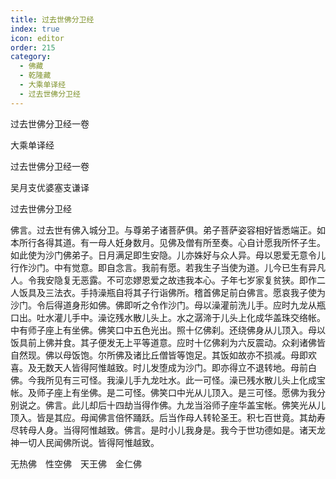 ```yaml
---
title: 过去世佛分卫经
index: true
icon: editor
order: 215
category:
  - 佛藏
  - 乾隆藏
  - 大乘单译经
  - 过去世佛分卫经
---
```


过去世佛分卫经一卷  

大乘单译经  

过去世佛分卫经一卷  

吴月支优婆塞支谦译  

过去世佛分卫经  

佛言。过去世有佛入城分卫。与尊弟子诸菩萨俱。弟子菩萨姿容相好皆悉端正。如本所行各得其道。有一母人妊身数月。见佛及僧有所至奏。心自计愿我所怀子生。如此使为沙门佛弟子。日月满足即生安隐。儿亦姝好与众人异。母以恩爱无意令儿行作沙门。中有觉意。即自念言。我前有愿。若我生子当使为道。儿今已生有异凡人。令我安隐复无恶露。不可恋嫪恩爱之故违我本心。子年七岁家复贫狭。即作二人饭具及三法衣。手持澡瓶自将其子行诣佛所。稽首佛足前白佛言。愿哀我子使为沙门。令后得道身形如佛。佛即听之令作沙门。母以澡灌前洗儿手。应时九龙从瓶口出。吐水灌儿手中。澡讫残水散儿头上。水之潺渧于儿头上化成华盖珠交络帐。中有师子座上有坐佛。佛笑口中五色光出。照十亿佛刹。还绕佛身从儿顶入。母以饭具前上佛并食。其子便发无上平等道意。应时十亿佛刹为六反震动。众刹诸佛皆自然现。佛以母饭饱。尔所佛及诸比丘僧皆等饱足。其饭如故亦不损减。母即欢喜。及无数天人皆得阿惟越致。时儿发堕成为沙门。即亦得立不退转地。母前白佛。今我所见有三可怪。我澡儿手九龙吐水。此一可怪。澡已残水散儿头上化成宝帐。及师子座上有坐佛。是二可怪。佛笑口中光从儿顶入。是三可怪。愿佛为我分别说之。佛言。此儿却后十四劫当得作佛。九龙当浴师子座华盖宝帐。佛笑光从儿顶入。皆是其应。母闻佛言倍怀踊跃。后当作母人转轮圣王。积七百世竟。其劫寿尽转母人身。当得阿惟越致。佛言。是时小儿我身是。我今于世功德如是。诸天龙神一切人民闻佛所说。皆得阿惟越致。  

无热佛　性空佛　天王佛　金仁佛  
